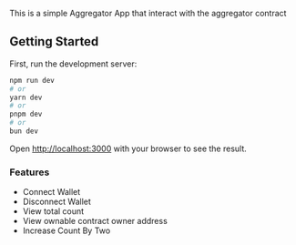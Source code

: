 This is a simple Aggregator App that interact with the aggregator contract

## Getting Started

First, run the development server:

```bash
npm run dev
# or
yarn dev
# or
pnpm dev
# or
bun dev
```

Open [http://localhost:3000](http://localhost:3000) with your browser to see the result.

### Features
- Connect Wallet
- Disconnect Wallet
- View total count
- View ownable contract owner address
- Increase Count By Two


